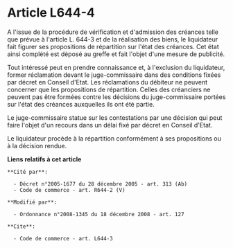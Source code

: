 # Article L644-4

A l'issue de la procédure de vérification et d'admission des créances telle que prévue à l'article L. 644-3 et de la
réalisation des biens, le liquidateur fait figurer ses propositions de répartition sur l'état des créances. Cet état ainsi
complété est déposé au greffe et fait l'objet d'une mesure de publicité. 

Tout intéressé peut en prendre connaissance et, à l'exclusion du liquidateur, former réclamation devant le juge-commissaire
dans des conditions fixées par décret en Conseil d'Etat. Les réclamations du débiteur ne peuvent concerner que les
propositions de répartition. Celles des créanciers ne peuvent pas être formées contre les décisions du juge-commissaire
portées sur l'état des créances auxquelles ils ont été partie. 

Le juge-commissaire statue sur les contestations par une décision qui peut faire l'objet d'un recours dans un délai fixé par
décret en Conseil d'Etat. 

Le liquidateur procède à la répartition conformément à ses propositions ou à la décision rendue.

**Liens relatifs à cet article**

	**Cité par**:

	  - Décret n°2005-1677 du 28 décembre 2005 - art. 313 (Ab)
	  - Code de commerce - art. R644-2 (V)

	**Modifié par**:

	  - Ordonnance n°2008-1345 du 18 décembre 2008 - art. 127

	**Cite**:

	  - Code de commerce - art. L644-3
